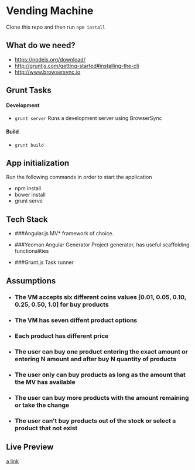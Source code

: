 Vending Machine
=====

Clone this repo and then run `npm install`

## What do we need?

- https://nodejs.org/download/
- http://gruntjs.com/getting-started#installing-the-cli
- http://www.browsersync.io

## Grunt Tasks

#### Development
- `grunt server` Runs a development server using BrowserSync

#### Build
- `grunt build` 

## App initialization
Run the following commands in order to start the application

* npm install
* bower install
* grunt serve


## Tech Stack

* ###Angular.js
  MV* framework of choice.

* ###Yeoman Angular Generator
  Project generator, has useful scaffolding functionalities

* ###Grunt.js
  Task runner

## Assumptions

* ### The VM accepts six different coins values [0.01, 0.05, 0.10, 0.25, 0.50, 1.0] for buy products
* ### The VM has seven diffent product options
* ### Each product has different price
* ### The user can buy one product entering the exact amount or entering N amount and after buy N quantity of products
* ### The user only can buy products as long as the amount that the MV has available
* ### The user can buy more products with the amount remaining or take the change
* ### The user can't buy products out of the stock or select a product that not exist


## Live Preview
[a link](http://lobcode.com/test/vending-machine)




